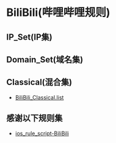 # BiliBili(哔哩哔哩规则)

## IP_Set(IP集)
## Domain_Set(域名集)
## Classical(混合集)
- [BiliBili_Classical.list](https://raw.githubusercontent.com/LaolunsiG/XiaoE_PCR/main/rules/Shadowrocket/BiliBili/BiliBili_Classical.list)

## 感谢以下规则集
- [ios_rule_script-BiliBili](https://raw.githubusercontent.com/blackmatrix7/ios_rule_script/master/rule/Surge/BiliBili/BiliBili.list)

